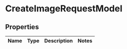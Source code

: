 
# CreateImageRequestModel

## Properties
| Name | Type | Description | Notes |
| ------------ | ------------- | ------------- | ------------- |



